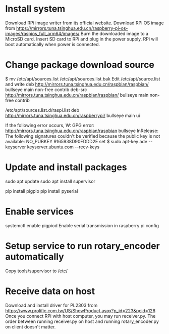 # Install system
Download RPi image writer from its official website.
Download RPi OS image from https://mirrors.tuna.tsinghua.edu.cn/raspberry-pi-os-images/raspios_full_arm64/images/
Burn the downloaded image to a MicroSD card.
Insert SD card to RPi and plug in the power supply. RPi will boot automatically when power is connected.

# Change package download source
$ mv /etc/apt/sources.list /etc/apt/sources.list.bak
Edit /etc/apt/source.list and write
deb http://mirrors.tuna.tsinghua.edu.cn/raspbian/raspbian/ bullseye main non-free contrib
deb-src http://mirrors.tuna.tsinghua.edu.cn/raspbian/raspbian/ bullseye main non-free contrib

/etc/apt/sources.list.d/raspi.list
deb http://mirrors.tuna.tsinghua.edu.cn/raspberrypi/ bullseye main ui

If the following error occurs,
W: GPG error: http://mirrors.tuna.tsinghua.edu.cn/raspbian/raspbian bullseye InRelease: The following signatures couldn't be verified because the public key is not available: NO_PUBKEY 9165938D90FDDD2E
set $ sudo apt-key adv --keyserver keyserver.ubuntu.com --recv-keys <PUBKEY>

# Update and install packages
sudo apt update
sudo apt install supervisor

pip install pigpio
pip install pyserial

# Enable services
systemctl enable pigpiod
Enable serial transmission in raspberry pi config

# Setup service to run rotary_encoder automatically
Copy tools/supervisor to /etc/

# Receive data on host
Download and install driver for PL2303 from https://www.prolific.com.tw/US/ShowProduct.aspx?p_id=223&pcid=126
Once you connect RPi with host computer, you may run receiver.py.
The order between running receiver.py on host and running rotary_encoder.py on client doesn't matter.